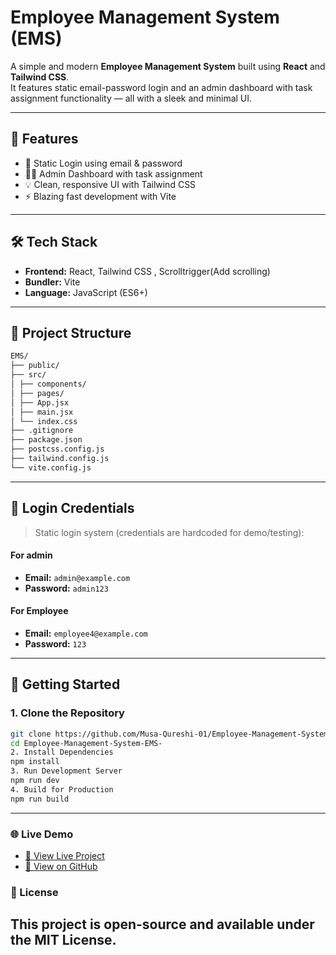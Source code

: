 # Employee Management System (EMS)

A simple and modern **Employee Management System** built using **React** and **Tailwind CSS**.  
It features static email-password login and an admin dashboard with task assignment functionality — all with a sleek and minimal UI.

---

## 🚀 Features

- 🔐 Static Login using email & password  
- 🧑‍💻 Admin Dashboard with task assignment  
- 💡 Clean, responsive UI with Tailwind CSS  
- ⚡ Blazing fast development with Vite  

---

## 🛠️ Tech Stack

- **Frontend:** React, Tailwind CSS , Scrolltrigger(Add scrolling)
- **Bundler:** Vite  
- **Language:** JavaScript (ES6+)

---

## 📂 Project Structure
```bash
EMS/
├── public/
├── src/
│ ├── components/
│ ├── pages/
│ ├── App.jsx
│ ├── main.jsx
│ └── index.css
├── .gitignore
├── package.json
├── postcss.config.js
├── tailwind.config.js
└── vite.config.js
```

---
## 🧪 Login Credentials

> Static login system (credentials are hardcoded for demo/testing):
#### For admin 
- **Email:** `admin@example.com`  
- **Password:** `admin123`
#### For Employee
- **Email:** `employee4@example.com`  
- **Password:** `123`  

---

## 🧰 Getting Started

### 1. Clone the Repository

```bash
git clone https://github.com/Musa-Qureshi-01/Employee-Management-System-EMS-.git
cd Employee-Management-System-EMS-
2. Install Dependencies
npm install
3. Run Development Server
npm run dev
4. Build for Production
npm run build
```
---
### 🌐 Live Demo
- [🔗 View Live Project](https://your-live-site.vercel.app)
- [📁 View on GitHub](https://github.com/Musa-Qureshi-01/Employee-Management-System..git)

### 📄 License
This project is open-source and available under the MIT License.
---
